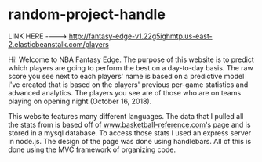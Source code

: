 # random-project-handle

LINK HERE ----> http://fantasy-edge-v1.22g5ighmtp.us-east-2.elasticbeanstalk.com/players

Hi! Welcome to NBA Fantasy Edge. The purpose of this website is to predict which players are going to perform the best on a day-to-day basis. The raw score you see next to each players' name is based on a predictive model I've created that is based on the players' previous per-game statistics and advanced analytics. The players you see are of those who are on teams playing on opening night (October 16, 2018).

This website features many different languages. The data that I pulled all the stats from is based off of <a href="www.basketball-reference.com">www.basketball-reference.com's</a> page and is stored in a mysql database. To access those stats I used an express server in node.js. The design of the page was done using handlebars. All of this is done using the MVC framework of organizing code.
